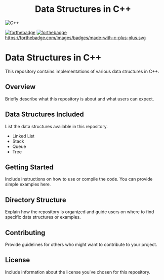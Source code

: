 <h1 align="center">Data Structures in C++
</h1>

![C++](https://repository-images.githubusercontent.com/588181932/e36ec678-7984-4cdd-8e4c-a3932772ff8e)


[![forthebadge](https://forthebadge.com/images/featured/featured-contains-cat-gifs.svg)](https://forthebadge.com)
[![forthebadge](https://forthebadge.com/images/featured/featured-built-with-love.svg)](https://forthebadge.com)
https://forthebadge.com/images/badges/made-with-c-plus-plus.svg

# Data Structures in C++

This repository contains implementations of various data structures in C++.

## Overview
Briefly describe what this repository is about and what users can expect.

## Data Structures Included
List the data structures available in this repository.

- Linked List
- Stack
- Queue
- Tree

## Getting Started
Include instructions on how to use or compile the code. You can provide simple examples here.

## Directory Structure
Explain how the repository is organized and guide users on where to find specific data structures or examples.

## Contributing
Provide guidelines for others who might want to contribute to your project.

## License
Include information about the license you've chosen for this repository.